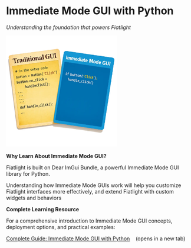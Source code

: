 Immediate Mode GUI with Python
==============================

*Understanding the foundation that powers Fiatlight*

<a href="https://github.com/pthom/imgui_bundle/blob/main/docs/docs_md/imgui_python_intro.md" target="_blank">
<img src="_static/images/imm_vs_trad.webp" height="300" alt="traditional vs immediate mode GUI"/>
</a>


**Why Learn About Immediate Mode GUI?**

Fiatlight is built on Dear ImGui Bundle, a powerful Immediate Mode GUI library for Python. 

Understanding how Immediate Mode GUIs work will help you customize Fiatlight interfaces more effectively, and extend Fiatlight with custom widgets and behaviors


**Complete Learning Resource**

For a comprehensive introduction to Immediate Mode GUI concepts, deployment options, and practical examples:

<a href="https://github.com/pthom/imgui_bundle/blob/main/docs/docs_md/imgui_python_intro.md" target="_blank">Complete Guide: Immediate Mode GUI with Python</a> &nbsp;&nbsp;&nbsp;(opens in a new tab)
